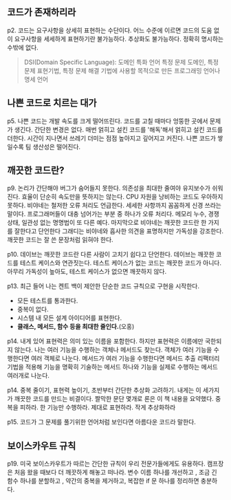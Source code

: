 ## **코드가 존재하리라**

p2. 코드는 요구사항을 상세히 표현하는 수단이다. 
어느 수준에 이르면 코드의 도움 없이 요구사항을 세세하게 표현하기란 불가능하다. 추상화도 불가능하다. 정확히 명시하는 수밖에 없다.
> DSI(Domain Specific Language): 도메인 특화 언어 
특정 문제 도메인, 특정문제 표현기법, 특정 문제 해결 기법에 사용할 목적으로 만든 프로그래밍 언어나 명세 언어 




## **나쁜 코드로 치르는 대가**

p5. 나쁜 코드는 개발 속도를 크게 떨어뜨린다. 코드를 고칠 때마다 엉뚱한 곳에서 문제가 생긴다. 간단한 변경은 없다. 매번 얽히고 설킨 코드를 '해독'해서 얽히고 설킨 코드를 더한다. 시간이 지나면서 쓰레기 더미는 점점 높아지고 깊어지고 커진다. 나쁜 코드가 쌓일수록 팀 생산성은 떨어진다. 




## **깨끗한 코드란?**

p9. 논리가 간단해야 버그가 숨어들지 못한다. 의존성을 최대한 줄여야 유지보수가 쉬워진다. 
효율이 단순히 속도만을 뜻하지는 않는다. CPU 자원을 낭비하는 코드도 우아하지 못하다. 
비야네는 철저한 오류 처리도 언급한다. 세세한 사항까지 꼼꼼하게 신경 쓰라는 말이다. 프로그래머들이 대충 넘어가는 부분 중 하나가 오류 처리다. 메모리 누수, 경쟁상태, 일관성 없는 명명법이 또 다른 예다. 
마지막으로 비야네는 깨끗한 코드란 한 가지를 잘한다고 단언한다 
그래디는 비야네와 흡사한 의견을 표명하지만 가독성을 강조한다. 
깨끗한 코드는 잘 쓴 문장처럼 읽혀야 한다.

p10. 데이브는 깨끗한 코드란 다른 사람이 고치기 쉽다고 단언한다. 
데이브는 깨끗한 코드를 테스트 케이스와 연관짓는다. 
테스트 케이스가 없는 코드는 깨끗한 코드가 아니다. 아무리 가독성이 높아도, 테스트 케이스가 없으면 깨끗하지 않다.

p13. 최근 들어 나는 켄트 백이 제안한 단순한 코드 규칙으로 구현을 시작한다.
- 모든 테스트를 통과한다.
- 중복이 없다.
- 시스템 내 모든 설계 아이디어를 표현한다. 
- **클래스, 메서드, 함수 등을 최대한 줄인다.**(오홍)

p14. 내게 있어 표현력은 의미 있는 이름을 포함한다. 하지만 표현력은 이름에만 국한되지 않는다. 나는 여러 기능을 수행하는 객체나 메서드도 찾는다. 객체가 여러 기능을 수행한다면 여러 객체로 나눈다. 메서드가 여러 기능을 수행한다면 메서드 추출 리팩터리 기법을 적용해 기능을 명확히 기술하는 메서드 하나와 기능을 실제로 수행하는 메서드 여러개로 나눈다. 

p14. 중복 줄이기, 표현력 높이기, 초반부터 간단한 추상화 고려하기. 내게는 이 세가지가 깨끗한 코드를 만드는 비결이다. 
짤막한 문단 몇개로 론은 이 책 내용을 요약했다. 중복을 피하라. 한 기능만 수행하라. 제대로 표현하라. 작게 추상화하라

p15. 코드가 그 문제를 풀기위한 언어처럼 보인다면 아름다운 코드라 말한다. 

## **보이스카우트 규칙**

p19. 미국 보이스카우트가 따르는 간단한 규칙이 우리 전문가들에게도 유용하다. 
캠프장은 처음 왔을 때보다 더 깨끗하게 해놓고 떠나라.
변수 이름 하나를 개선하고 , 조금 긴 함수 하나를 분할하고 , 약간의 중복을 제거하고, 복잡한 if 문 하나를 정리하면 충분하다. 




